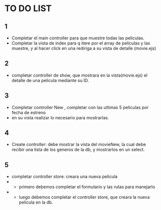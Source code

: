 # TO DO LIST

## 1

- Completar el main controller para que muestre todas las peliculas.
- Completar la vista de index para q itere por el array de peliculas y las muestre, y al hacer click en una rediriga a su vista de detalle (movie.ejs)

## 2

- completar controller de show, que mostrara en la vista(movie.ejs) el detalle de una pelicula mediante su ID.

## 3

-  Completar controller New , completar con las ultimas 5 peliculas por fecha de estreno
- en su vista realizar lo necesario para mostrarlas.

## 4

- Create controller: debe mostrar la vista del movieNew, la cual debe recibir una lista de los generos de la db, y mostrarlos en un select.

## 5 
- completar controller store: creara una nueva pelicula
 - - primero debemos completar el formulario y las rutas para manejarlo
 - - luego debemos completar el controller store, que creara la nueva pelicula en la db. 